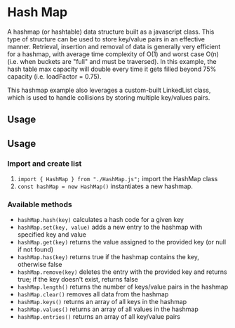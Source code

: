 # Hash Map
A hashmap (or hashtable) data structure built as a javascript class. This type of structure can be used to store key/value pairs in an effective manner. Retrieval, insertion and removal of data is generally very efficient for a hashmap, with average time complexity of O(1) and worst case O(n) (i.e. when buckets are "full" and must be traversed). In this example, the hash table max capacity will double every time it gets filled beyond 75% capacity (i.e. loadFactor = 0.75).

This hashmap example also leverages a custom-built LinkedList class, which is used to handle collisions by storing multiple key/values pairs.

## Usage

## Usage

### Import and create list
1. `import { HashMap } from "./HashMap.js";` import the HashMap class
2. `const hashMap = new HashMap()` instantiates a new hashmap.

### Available methods
- `hashMap.hash(key)` calculates a hash code for a given key
- `hashMap.set(key, value)` adds a new entry to the hashmap with specified key and value
- `hashMap.get(key)` returns the value assigned to the provided key (or null if not found)
- `hashMap.has(key)` returns true if the hashmap contains the key, otherwise false
- `hashMap.remove(key)` deletes the entry with the provided key and returns true; if the key doesn't exist, returns false
- `hashMap.length()` returns the number of keys/value pairs in the hashmap
- `hashMap.clear()` removes all data from the hashmap
- `hashMap.keys()` returns an array of all keys in the hashmap
- `hashMap.values()` returns an array of all values in the hashmap
- `hashMap.entries()` returns an array of all key/value pairs
